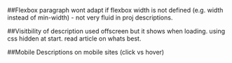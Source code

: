 ##Flexbox
paragraph wont adapt if flexbox width is not defined (e.g. width instead of min-width) - not very fluid in proj descriptions.

##Visitbility of description
used offscreen but it shows when loading. using css hidden at start. read article on whats best.

##Mobile
Descriptions on mobile sites (click vs hover)